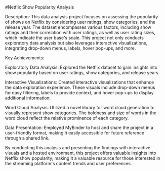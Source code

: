 #Netflix Show Popularity Analysis

Description:
This data analysis project focuses on assessing the popularity of shows on Netflix by considering user ratings, show categories, and the release year. The dataset encompasses various factors, including show ratings and their correlation with user ratings, as well as user rating sizes, which indicate the user base's scale. This project not only conducts exploratory data analysis but also leverages interactive visualizations, integrating drop-down menus, labels, hover pop-ups, and more.

Key Achievements:

Exploratory Data Analysis: Explored the Netflix dataset to gain insights into show popularity based on user ratings, show categories, and release years.

Interactive Visualizations: Created interactive visualizations that enhance the data exploration experience. These visuals include drop-down menus for easy filtering, labels to provide context, and hover pop-ups to display additional information.

Word Cloud Analysis: Utilized a novel library for word cloud generation to visually represent show categories. The boldness and size of words in the word cloud reflect the relative prominence of each category.

Data Presentation: Employed MyBinder to host and share the project in a user-friendly format, making it easily accessible for future reference through a shared link.

By conducting this analysis and presenting the findings with interactive visuals and a hosted environment, this project offers valuable insights into Netflix show popularity, making it a valuable resource for those interested in the streaming platform's content trends and user preferences.






